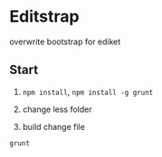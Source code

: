 # Editstrap
overwrite bootstrap for ediket

## Start

1. `npm install`, `npm install -g grunt`

2. change less folder

3. build change file
```sh
grunt
```

